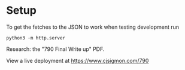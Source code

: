 # Setup

To get the fetches to the JSON to work when testing development run
```
python3 -m http.server
```
Research: the "790 Final Write up" PDF.

View a live deployment at https://www.cjsigmon.com/790
